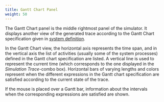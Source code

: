 ```yaml
---
title: Gantt Chart Panel
weight: 50
---
```


The Gantt Chart panel is the middle rightmost panel of the simulator. It displays another view of the generated trace according to the Gantt Chart specification given in [system definition](../System_Descriptions/System_Definition.html).

In the Gantt Chart view, the horizontal axis represents the time span, and in the vertical axis the list of activities (usually some of the system processes) defined in the Gantt chart specification are listed. A vertical line is used to represent the current time (which corresponds to the one displayed in the _Simulation Trace_-combo box). Horizontal bars of varying lengths and colors represent when the different expressions in the Gantt chart specification are satisfied according to the current state of the trace.

If the mouse is placed over a Gantt bar, information about the intervals when the corresponding expressions are satisfied are shown.
